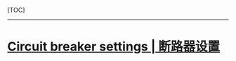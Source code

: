 [TOC]

---

# [Circuit breaker settings | 断路器设置](https://www.elastic.co/guide/en/elasticsearch/reference/current/circuit-breaker.html)




